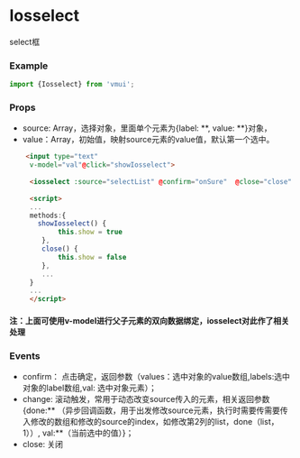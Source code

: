 Iosselect
====================
select框

### Example

```js
import {Iosselect} from 'vmui';
```

### Props

* source: Array，选择对象，里面单个元素为{label: **, value: **}对象，
* value：Array，初始值，映射source元素的value值，默认第一个选中。

```html
	<input type="text"
	 v-model="val"@click="showIosselect">
	 
	 <iosselect :source="selectList" @confirm="onSure"  @close="close" v-if="show" v-model="val"></iosselect>
	 
	 <script>
	 ...
	 methods:{
	   showIosselect() {
		    this.show = true
		},
		close() {
		    this.show = false
		},
		...
	 }
	 ...
	 </script>
```
#### 注：上面可使用v-model进行父子元素的双向数据绑定，iosselect对此作了相关处理

### Events

* confirm： 点击确定，返回参数（values：选中对象的value数组,labels:选中对象的label数组,val: 选中对象元素）；
* change: 滚动触发，常用于动态改变source传入的元素，相关返回参数{done:** （异步回调函数，用于出发修改source元素，执行时需要传需要传入修改的数组和修改的source的index，如修改第2列的list，done（list，1））, val:**（当前选中的值）}；
* close: 关闭



